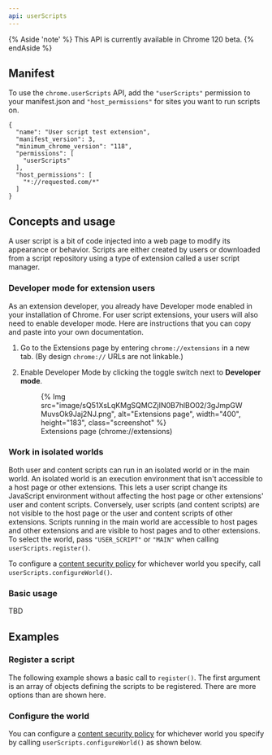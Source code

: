 ```yaml
---
api: userScripts
---
```

{% Aside 'note' %}
This API is currently available in Chrome 120 beta.
{% endAside %}
## Manifest

To use the `chrome.userScripts` API, add the `"userScripts"` permission to your manifest.json and `"host_permissions"` for sites you want to run scripts on.

```json/9-15
{
  "name": "User script test extension",
  "manifest_version": 3,
  "minimum_chrome_version": "118",
  "permissions": [
    "userScripts"
  ],
  "host_permissions": [
    "*://requested.com/*"
  ]
}
```

## Concepts and usage

A user script is a bit of code injected into a web page to modify its appearance or behavior. Scripts are either created by users or downloaded from a script repository using a type of extension called a user script manager.

### Developer mode for extension users

As an extension developer, you already have Developer mode enabled in your installation of Chrome. For user script extensions, your users will also need to enable developer mode. Here are instructions that you can copy and paste into your own documentation.

1. Go to the Extensions page by entering `chrome://extensions` in a new tab. (By design `chrome://` URLs are not linkable.)
1. Enable Developer Mode by clicking the toggle switch next to **Developer mode**.
    <figure>
    {% Img src="image/sQ51XsLqKMgSQMCZjIN0B7hlBO02/3gJmpGWMuvsOk9Jaj2NJ.png", alt="Extensions page",
    width="400", height="183",  class="screenshot" %}

      <figcaption>
      Extensions page (chrome://extensions)
      </figcaption>
    </figure>

### Work in isolated worlds

Both user and content scripts can run in an isolated world or in the main world. An isolated world is an execution environment that isn't accessible to a host page or other extensions. This lets a user script change its JavaScript environment without affecting the host page or other extensions' user and content scripts. Conversely, user scripts (and content scripts) are not visible to the host page or the user and content scripts of other extensions. Scripts running in the main world are accessible to host pages and other extensions and are visible to host pages and to other extensions. To select the world, pass `"USER_SCRIPT"` or `"MAIN"` when calling `userScripts.register()`.

To configure a [content security policy](https://developer.mozilla.org/docs/Web/HTTP/CSP) for whichever world you specify, call `userScripts.configureWorld()`.

### Basic usage

TBD

## Examples

### Register a script

The following example shows a basic call to `register()`. The first argument is an array of objects defining the scripts to be registered. There are more options than are shown here.

### Configure the world

You can configure a [content security policy](https://developer.mozilla.org/docs/Web/HTTP/CSP) for whichever world you specify by calling `userScripts.configureWorld()` as shown below.
